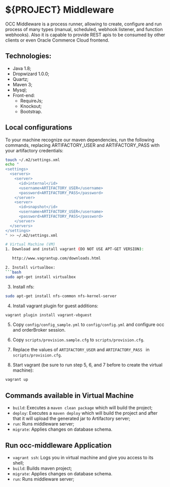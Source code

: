 # ${PROJECT} Middleware

OCC Middleware is a process runner, allowing to create, configure and 
run process of many types (manual, scheduled, webhook listener, and 
function webhooks). Also it is capable to provide REST apis to be 
consumed by other clients or even Oracle Commerce Cloud frontend.

## Technologies:
* Java 1.8;
* Dropwizard 1.0.0;
* Quartz;
* Maven 3;
* Mysql;
* Front-end:
    *  RequireJs;
    *  Knockout;
    *  Bootstrap.

## Local configurations
To your machine recognize our maven dependencies, run the following 
commands, replacing ARTIFACTORY_USER and ARTIFACTORY_PASS with your 
artifactory credentials:
```bash
touch ~/.m2/settings.xml
echo "
<settings>
  <servers>
    <server>
      <id>internal</id>
      <username>ARTIFACTORY_USER</username>
      <password>ARTIFACTORY_PASS</password>
    </server>
    <server>
      <id>snapshot</id>
      <username>ARTIFACTORY_USER</username>
      <password>ARTIFACTORY_PASS</password>
    </server>
  </servers>
</settings>
" >> ~/.m2/settings.xml

# Virtual Machine (VM)
1. Download and install vagrant (DO NOT USE APT-GET VERSION):

   http://www.vagrantup.com/downloads.html

2. Install virtualbox:
```bash
sudo apt-get install virtualbox
```

3. Install nfs:
```bash
sudo apt-get install nfs-common nfs-kernel-server
```

4. Install vagrant plugin for guest additions:
```bash
vagrant plugin install vagrant-vbguest
```

5. Copy `config/config_sample.yml` to `config/config.yml` and configure 
occ and orderBroker session.

6. Copy `scripts/provision.sample.cfg` to `scripts/provision.cfg`.

7. Replace the values of `ARTIFACTORY_USER` and `ARTIFACTORY_PASS ` 
in `scripts/provision.cfg`.

8. Start vagrant (be sure to run step 5, 6, and 7 before to create the 
virtual machine):
```bash
vagrant up
```

## Commands available in Virtual Machine
* `build`: Executes a `maven clean package` which will build the 
project;
* `deploy`: Executes a `maven deploy` which will build the project and 
after that it will upload the generated jar to Artifactory server;
* `run`: Runs middleware server;
* `migrate`:  Applies changes on database schema.

## Run occ-middleware Application
* `vagrant ssh`: Logs you in virtual machine and give you access to 
its shell;
* `build`: Builds maven project;
* `migrate`:  Applies changes on database schema.
* `run`: Runs middleware server;
